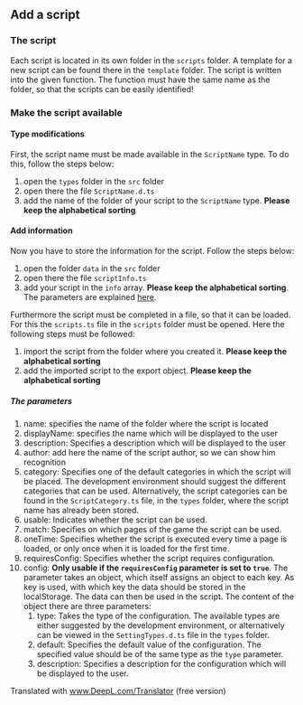 ## Add a script

### The script

Each script is located in its own folder in the `scripts` folder. A template for a new script can be found there in the `template` folder. The script is written into the given function. The function must have the same name as the folder, so that the scripts can be easily identified!

### Make the script available

#### Type modifications

First, the script name must be made available in the `ScriptName` type. To do this, follow the steps below:

1. open the `types` folder in the `src` folder
1. open there the file `ScriptName.d.ts`
1. add the name of the folder of your script to the `ScriptName` type. **Please keep the alphabetical sorting**

#### Add information

Now you have to store the information for the script. Follow the steps below:

1. open the folder `data` in the `src` folder
1. open there the file `scriptInfo.ts`
1. add your script in the `info` array. **Please keep the alphabetical sorting**. The parameters are explained [here](#the-parameters).

Furthermore the script must be completed in a file, so that it can be loaded. For this the `scripts.ts` file in the `scripts` folder must be opened. Here the following steps must be followed:

1. import the script from the folder where you created it. **Please keep the alphabetical sorting**
1. add the imported script to the export object. **Please keep the alphabetical sorting**

##### The parameters

1. name: specifies the name of the folder where the script is located
1. displayName: specifies the name which will be displayed to the user
1. description: Specifies a description which will be displayed to the user
1. author: add here the name of the script author, so we can show him recognition
1. category: Specifies one of the default categories in which the script will be placed. The development environment should suggest the different categories that can be used. Alternatively, the script categories can be found in the `ScriptCategory.ts` file, in the `types` folder, where the script name has already been stored.
1. usable: Indicates whether the script can be used.
1. match: Specifies on which pages of the game the script can be used.
1. oneTime: Specifies whether the script is executed every time a page is loaded, or only once when it is loaded for the first time.
1. requiresConfig: Specifies whether the script requires configuration.
1. config: **Only usable if the `requiresConfig` parameter is set to `true`**. The parameter takes an object, which itself assigns an object to each key. As key is used, with which key the data should be stored in the localStorage. The data can then be used in the script. The content of the object there are three parameters:
   1. type: Takes the type of the configuration. The available types are either suggested by the development environment, or alternatively can be viewed in the `SettingTypes.d.ts` file in the `types` folder.
   1. default: Specifies the default value of the configuration. The specified value should be of the same type as the `type` parameter.
   1. description: Specifies a description for the configuration which will be displayed to the user.


Translated with www.DeepL.com/Translator (free version)